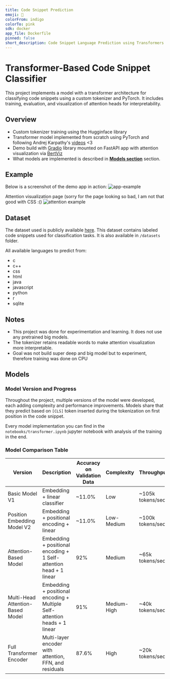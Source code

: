 ```yaml
---
title: Code Snippet Prediction
emoji: 🧠
colorFrom: indigo
colorTo: pink
sdk: docker
app_file: Dockerfile
pinned: false
short_description: Code Snippet Language Prediction using Transformers
---
```


# Transformer-Based Code Snippet Classifier

This project implements a model with a transformer architecture for classifying code snippets using a custom tokenizer and PyTorch. It includes training, evaluation, and visualization of attention heads for interpretability.

## Overview

* Custom tokenizer training using the Hugginface library
* Transformer model implemented from scratch using PyTorch and following Andrej Karpathy's [videos](https://www.youtube.com/watch?v=VMj-3S1tku0&list=PLAqhIrjkxbuWI23v9cThsA9GvCAUhRvKZ) <3
* Demo build with [Gradio](https://www.gradio.app/) library mounted on FastAPI app with attention visualization via [BertViz](https://github.com/jessevig/bertviz)
* What models are implemented is described in [**Models section**](#models) section.

## Example

Below is a screenshot of the demo app in action:
![app-example](static/app-example.png)


Attention visualization page (sorry for the page looking so bad, I am not that good with CSS :()
![attention example](static/attention-visualize.png)

## Dataset
The dataset used is publicly available [here](https://figshare.com/articles/dataset/Code_Snippets_Dataset/22623331?file=40146943). This dataset contains labeled code snippets used for classification tasks. It is also available in `/datasets` folder.

All available languages to predict from: 
* c
* c++
* css
* html
* java
* javascript
* python
* r
* sqlite

## Notes

* This project was done for experimentation and learning. It does not use any pretrained big models.
* The tokenizer retains readable words to make attention visualization more interpretable.
* Goal was not build super deep and big model but to experiment, therefore training was done on CPU 

## Models

### Model Version and Progress

Throughout the project, multiple versions of the model were developed, each adding complexity and performance improvements. Models share that they predict based on `[CLS]` token inserted during the tokenization on first position in the code snippet. 

Every model implementation you can find in the `notebooks/transformer.ipynb` jupyter notebook with analysis of the training in the end. 

###  Model Comparison Table

| Version                   | Description                                             | Accuracy on Validation Data| Complexity   | Throughput |
|---------------------------|---------------------------------------------------------|--------------|--------------|------------|
| Basic Model V1               | Embedding + linear classifier                          | ~11.0%        | Low          | ~105k tokens/sec       |
| Position Embedding Model V2 | Embedding + positional encoding + linear               | ~11.0%        | Low-Medium   | ~100k tokens/sec       |
| Attention-Based Model     | Embedding + positional encoding + 1 Self-attention head + 1 linear        | 92%        | Medium       | ~65k tokens/sec     |
| Multi-Head Attention-Based Model     | Embedding + positional encoding + Multiple Self-attention heads + 1 linear        | 91%        | Medium-High      | ~40k tokens/sec     |
| Full Transformer Encoder  | Multi-layer encoder with attention, FFN, and residuals | 87.6%        | High         | ~20k tokens/sec        |